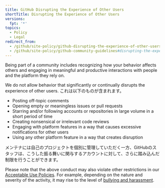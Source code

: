 ```yaml
---
title: GitHub Disrupting the Experience of Other Users
shortTitle: Disrupting the Experience of Other Users
versions:
  fpt: '*'
topics:
  - Policy
  - Legal
redirect_from:
  - /github/site-policy/github-disrupting-the-experience-of-other-users
  - /github/site-policy/github-community-guidelines#disrupting-the-experience-of-other-users
---
```


Being part of a community includes recognizing how your behavior affects others and engaging in meaningful and productive interactions with people and the platform they rely on.

We do not allow behavior that significantly or continually disrupts the experience of other users. これは以下のものが含まれます。

- Posting off-topic comments
- Opening empty or meaningless issues or pull requests
- Starring and/or following accounts or repositories in large volume in a short period of time
- Creating nonsensical or irrelevant code reviews
- Engaging with platform features in a way that causes excessive notifications for other users
- Using any other platform feature in a way that creates disruption

メンテナには自己のプロジェクトを個別に管理していただく一方、GitHubのスタッフは、こうした振る舞いに関与するアカウントに対して、さらに踏み込んだ制限を行うことができます。

Please note that the above conduct may also violate other restrictions in our [Acceptable Use Policies](/github/site-policy/github-acceptable-use-policies). For example, depending on the nature and severity of the activity, it may rise to the level of [bullying and harassment](/github/site-policy/github-bullying-and-harassment).
